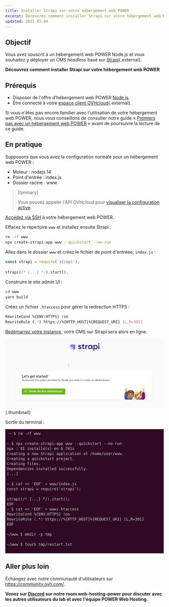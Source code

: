```yaml
---
title: Installer Strapi sur votre hébergement web POWER
excerpt: Découvrez comment installer Strapi sur votre hébergement web POWER
updated: 2021-02-04
---
```


<style>
 pre {
     font-size: 14px;
 }
 pre.console {
   background-color: #300A24; 
   color: #ccc;
   font-family: monospace;
   padding: 5px;
   margin-bottom: 5px;
 }
 pre.console code {
   border: solid 0px transparent;
   font-family: monospace !important;
 }
 .small {
     font-size: 0.75em;
 }
</style>

## Objectif

Vous avez souscrit à un hébergement web POWER Node.js et vous souhaitez y déployer un CMS *headless* basé sur [Strapi](https://strapi.io/){.external}.

**Découvrez comment installer Strapi sur votre hébergement web POWER**

## Prérequis

- Disposer de l'offre d'hébergement web POWER [Node.js](https://labs.ovh.com/managed-nodejs).
- Être connecté à votre [espace client OVHcloud](https://www.ovh.com/auth/?action=gotomanager&from=https://www.ovh.com/fr/&ovhSubsidiary=fr){.external}.

Si vous n'êtes pas encore familier avec l'utilisation de votre hébergement web POWER, nous vous conseillons de consulter notre guide « [Premiers pas avec un hébergement web POWER](/pages/ovhcloud_labs/power_web_hosting/getting-started) » avant de poursuivre la lecture de ce guide.

## En pratique

Supposons que vous avez la configuration normale pour un hébergement web POWER :

- Moteur : nodejs 14
- Point d'entrée : index.js
- Dossier racine : www

> [!primary]
>
> Vous pouvez appeler l'API OVHcloud pour [visualiser la configuration active](/pages/labs/web-power/getting-started#api-get-active-configuration).

[Accédez via SSH](/pages/labs/web-power/getting-started#ssh) à votre hébergement web POWER.

Effacez le répertoire `www` et installez ensuite Strapi :

```sh
rm -rf www
npx create-strapi-app www --quickstart --no-run
```

Allez dans le dossier `www` et créez le fichier de point d'entréee, `index.js` :

```javascript
const strapi = require('strapi');
 
strapi(/* {...} */).start();
```

Construire le site admin UI : 
```sh
cd www
yarn build
```

Créez un fichier `.htaccess` pour gérer la redirection HTTPS :

```sh
RewriteCond %{ENV:HTTPS} !on
RewriteRule (.*) https://%{HTTP_HOST}%{REQUEST_URI} [L,R=301]
```

[Redémarrez votre instance](/pages/labs/web-power/getting-started#restart), votre CMS sur Strapi sera alors en ligne.

![Strapi](images/nodejs-install-strapi-01.png){.thumbnail}

Sortie du terminal :

<pre class="console"><code> ~ $ rm -rf www

~ $ npx create-strapi-app www --quickstart --no-run
npx : 91 installé(s) en 6.741s
Creating a new Strapi application at /home/user/www.
Creating a quickstart project.
Creating files.
Dependencies installed successfully.
[...]

~ $ cat << 'EOF' > www/index.js
const strapi = require('strapi');
 
strapi(/* {...} */).start();
EOF
~ $ cat << 'EOF' > www/.htaccess
RewriteCond %{ENV:HTTPS} !on
RewriteRule (.*) https://%{HTTP_HOST}%{REQUEST_URI} [L,R=301]
EOF

~/www $ mkdir -p tmp

~/www $ touch tmp/restart.txt

</code></pre>

## Aller plus loin

Échangez avec notre communauté d'utilisateurs sur <https://community.ovh.com/>.

**Venez sur [Discord](https://discord.gg/ovhcloud) sur notre room web-hosting-power pour discuter avec les autres utilisateurs du lab et avec l'équipe POWER Web Hosting.**
